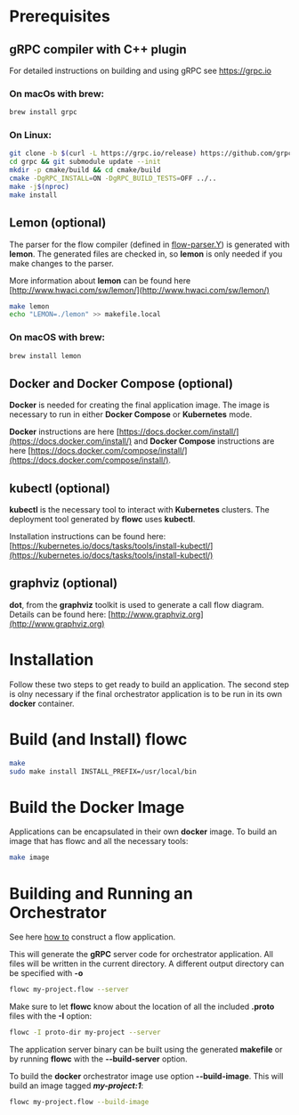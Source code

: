 # Prerequisites

## gRPC compiler with C++ plugin

For detailed instructions on building and using gRPC see https://grpc.io

### On macOs with brew:
```bash
brew install grpc
```

### On Linux:
```bash
git clone -b $(curl -L https://grpc.io/release) https://github.com/grpc/grpc
cd grpc && git submodule update --init 
mkdir -p cmake/build && cd cmake/build 
cmake -DgRPC_INSTALL=ON -DgRPC_BUILD_TESTS=OFF ../.. 
make -j$(nproc) 
make install 
```
## Lemon (optional)
The parser for the flow compiler (defined in [flow-parser.Y](flow-parser.Y)) is generated with **lemon**. The generated files are checked in, so **lemon** is only needed if you make changes to the parser.

More information about **lemon** can be found here [http://www.hwaci.com/sw/lemon/](http://www.hwaci.com/sw/lemon/)
```bash 
make lemon 
echo "LEMON=./lemon" >> makefile.local
```

### On macOS with brew:
```bash
brew install lemon
```


## Docker and Docker Compose (optional)
**Docker** is needed for creating the final application image. The image is necessary to run in either **Docker Compose** or **Kubernetes** mode.

**Docker** instructions are here [https://docs.docker.com/install/](https://docs.docker.com/install/) and **Docker Compose** instructions are here [https://docs.docker.com/compose/install/](https://docs.docker.com/compose/install/).


## kubectl (optional)
**kubectl** is the necessary tool to interact with **Kubernetes** clusters. The deployment tool generated by **flowc** uses **kubectl**. 

Installation instructions can be found here: [https://kubernetes.io/docs/tasks/tools/install-kubectl/](https://kubernetes.io/docs/tasks/tools/install-kubectl/)

## graphviz (optional)
**dot**, from the **graphviz** toolkit is used to generate a call flow diagram. Details can be found here: [http://www.graphviz.org](http://www.graphviz.org)

# Installation

Follow these two steps to get ready to build an application. The second step is olny necessary if the final orchestrator application is to be run in its own **docker** container.

# Build (and Install) flowc
```bash        
make 
sudo make install INSTALL_PREFIX=/usr/local/bin 
```

# Build the Docker Image
Applications can be encapsulated in their own **docker** image. 
To build an image that has flowc and all the necessary tools: 
```bash
make image
```

# Building and Running an Orchestrator

See here [how to](../HOWTO-FLOW.md) construct a flow application.

This will generate the **gRPC** server code for orchestrator application. All files will be written in the current directory.
A different output directory can be specified with **-o**
```bash
flowc my-project.flow --server
```    
Make sure to let **flowc** know about  the location of all the included **.proto** files with the **-I** option:
```bash
flowc -I proto-dir my-project --server
```

The application server binary can be built using the generated **makefile** or by running **flowc** with the **--build-server** option.

To build the **docker** orchestrator image use option **--build-image**. This will build an image tagged **_my-project:1_**:
```bash
flowc my-project.flow --build-image
```    
